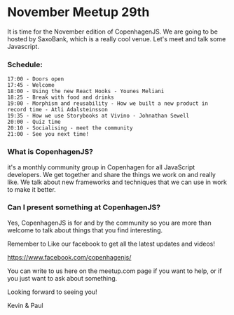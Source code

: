 # November Meetup 29th

It is time for the November edition of CopenhagenJS. We are going to be hosted by SaxoBank, which is a really cool venue. Let's meet and talk some Javascript.

### Schedule:

    17:00 - Doors open
    17:45 - Welcome
    18:00 - Using the new React Hooks - Younes Meliani
    18:25 - Break with food and drinks
    19:00 - Morphism and reusability - How we built a new product in record time - Atli Adalsteinsson
    19:35 - How we use Storybooks at Vivino - Johnathan Sewell
    20:00 - Quiz time
    20:10 - Socialising - meet the community
    21:00 - See you next time!

### What is CopenhagenJS?

it's a monthly community group in Copenhagen for all JavaScript developers. We get together and share the things we work on and really like. We talk about new frameworks and techniques that we can use in work to make it better.

### Can I present something at CopenhagenJS?

Yes, CopenhagenJS is for and by the community so you are more than welcome to talk about things that you find interesting.

Remember to Like our facebook to get all the latest updates and videos!

https://www.facebook.com/copenhagenjs/

You can write to us here on the meetup.com page if you want to help, or if you just want to ask about something.

Looking forward to seeing you!

Kevin & Paul
